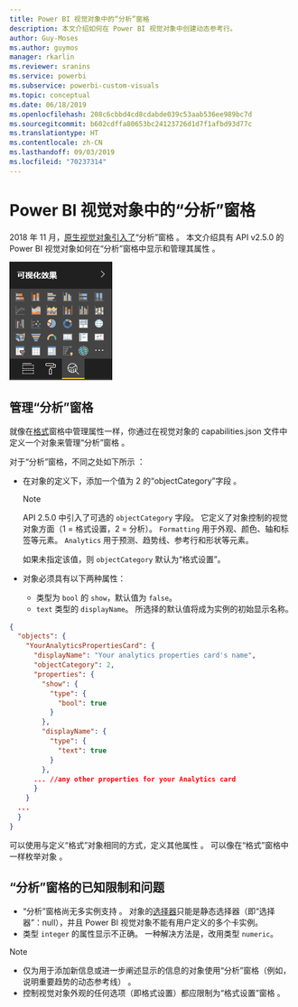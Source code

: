 ```yaml
---
title: Power BI 视觉对象中的“分析”窗格
description: 本文介绍如何在 Power BI 视觉对象中创建动态参考行。
author: Guy-Moses
ms.author: guymos
manager: rkarlin
ms.reviewer: sranins
ms.service: powerbi
ms.subservice: powerbi-custom-visuals
ms.topic: conceptual
ms.date: 06/18/2019
ms.openlocfilehash: 208c6cbbd4cd8cdabde039c53aab536ee989bc7d
ms.sourcegitcommit: b602cdffa80653bc24123726d1d7f1afbd93d77c
ms.translationtype: HT
ms.contentlocale: zh-CN
ms.lasthandoff: 09/03/2019
ms.locfileid: "70237314"
---
```

# <a name="the-analytics-pane-in-power-bi-visuals"></a>Power BI 视觉对象中的“分析”窗格

2018 年 11 月，[原生视觉对象引入了](https://docs.microsoft.com/power-bi/desktop-analytics-pane)“分析”窗格  。
本文介绍具有 API v2.5.0 的 Power BI 视觉对象如何在“分析”窗格中显示和管理其属性  。

![“分析”窗格](./media/visualization-pane-analytics-tab.png)

## <a name="manage-the-analytics-pane"></a>管理“分析”窗格

就像在[格式](https://docs.microsoft.com/power-bi/developer/custom-visual-develop-tutorial-format-options)窗格中管理属性一样，你通过在视觉对象的 capabilities.json 文件中定义一个对象来管理“分析”窗格    。 

对于“分析”窗格，不同之处如下所示  ：

* 在对象的定义下，添加一个值为 2 的“objectCategory”字段  。

    > [!NOTE]
    > API 2.5.0 中引入了可选的 `objectCategory` 字段。 它定义了对象控制的视觉对象方面（1 = 格式设置，2 = 分析）。 `Formatting` 用于外观、颜色、轴和标签等元素。 `Analytics` 用于预测、趋势线、参考行和形状等元素。
    >
    > 如果未指定该值，则 `objectCategory` 默认为“格式设置”。

* 对象必须具有以下两种属性：
    * 类型为 `bool` 的 `show`，默认值为 `false`。
    * `text` 类型的 `displayName`。 所选择的默认值将成为实例的初始显示名称。

```json
{
  "objects": {
    "YourAnalyticsPropertiesCard": {
      "displayName": "Your analytics properties card's name",
      "objectCategory": 2,
      "properties": {
        "show": {
          "type": {
            "bool": true
          }
        },
        "displayName": {
          "type": {
            "text": true
          }
        },
      ... //any other properties for your Analytics card
      }
    }
  ...
  }
}
```

可以使用与定义“格式”对象相同的方式，定义其他属性  。 可以像在“格式”窗格中一样枚举对象  。

## <a name="known-limitations-and-issues-of-the-analytics-pane"></a>“分析”窗格的已知限制和问题

* “分析”窗格尚无多实例支持  。 对象的[选择器](https://microsoft.github.io/PowerBI-visuals/docs/concepts/objects-and-properties/#selector)只能是静态选择器（即“选择器”：null），并且 Power BI 视觉对象不能有用户定义的多个卡实例。
* 类型 `integer` 的属性显示不正确。 一种解决方法是，改用类型 `numeric`。

> [!NOTE]
> * 仅为用于添加新信息或进一步阐述显示的信息的对象使用“分析”窗格（例如，说明重要趋势的动态参考线）  。
> * 控制视觉对象外观的任何选项（即格式设置）都应限制为“格式设置”窗格  。
